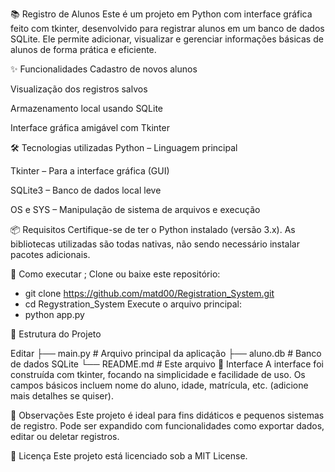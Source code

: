 📚 Registro de Alunos
Este é um projeto em Python com interface gráfica feito com tkinter, desenvolvido para registrar alunos em um banco de dados SQLite. Ele permite adicionar, visualizar e gerenciar informações básicas de alunos de forma prática e eficiente.

✨ Funcionalidades
Cadastro de novos alunos

Visualização dos registros salvos

Armazenamento local usando SQLite

Interface gráfica amigável com Tkinter

🛠️ Tecnologias utilizadas
Python – Linguagem principal

Tkinter – Para a interface gráfica (GUI)

SQLite3 – Banco de dados local leve

OS e SYS – Manipulação de sistema de arquivos e execução

📦 Requisitos
Certifique-se de ter o Python instalado (versão 3.x). As bibliotecas utilizadas são todas nativas, não sendo necessário instalar pacotes adicionais.

🚀 Como executar ;
Clone ou baixe este repositório:

- git clone https://github.com/matd00/Registration_System.git
- cd Regystration_System
Execute o arquivo principal:
- python app.py


🧩 Estrutura do Projeto

Editar
├── main.py               # Arquivo principal da aplicação
├── aluno.db              # Banco de dados SQLite
└── README.md             # Este arquivo
📸 Interface
A interface foi construída com tkinter, focando na simplicidade e facilidade de uso. Os campos básicos incluem nome do aluno, idade, matrícula, etc. (adicione mais detalhes se quiser).

📌 Observações
Este projeto é ideal para fins didáticos e pequenos sistemas de registro.
Pode ser expandido com funcionalidades como exportar dados, editar ou deletar registros.

📄 Licença
Este projeto está licenciado sob a MIT License.
